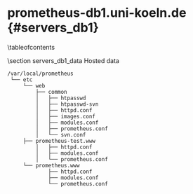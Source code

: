 prometheus-db1.uni-koeln.de    {#servers_db1}
===========================

\tableofcontents

\section servers_db1_data Hosted data

~~~~
/var/local/prometheus
 └── etc
     └── web
         ├── common
         │   ├── htpasswd
         │   ├── htpasswd-svn
         │   ├── httpd.conf
         │   ├── images.conf
         │   ├── modules.conf
         │   ├── prometheus.conf
         │   └── svn.conf
	 ├── prometheus-test.www
         │   ├── httpd.conf
         │   ├── modules.conf
         │   └── prometheus.conf
	 └── prometheus.www
             ├── httpd.conf
             ├── modules.conf
             └── prometheus.conf
~~~~

